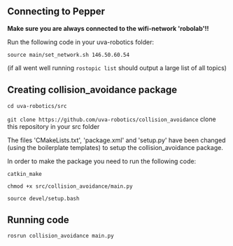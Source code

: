 ## Connecting to Pepper

<b>Make sure you are always connected to the wifi-network 'robolab'!!</b>

Run the following code in your uva-robotics folder:

`source main/set_network.sh 146.50.60.54`


(if all went well running `rostopic list` should output a large list of all topics)

## Creating collision_avoidance package
`cd uva-robotics/src`

`git clone https://github.com/uva-robotics/collision_avoidance` clone this repository in your src folder

The files 'CMakeLists.txt', 'package.xml' and 'setup.py' have been changed (using the boilerplate templates) to setup the collision_avoidance package.

In order to make the package you need to run the following code:

`catkin_make`

`chmod +x src/collision_avoidance/main.py`

`source devel/setup.bash`

## Running code

`rosrun collision_avoidance main.py`  
